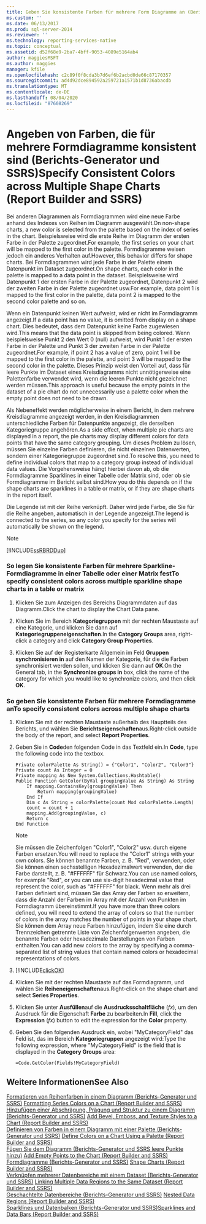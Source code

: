 ```yaml
---
title: Geben Sie konsistente Farben für mehrere Form Diagramme an (Berichts-Generator und SSRS) | Microsoft-Dokumentation
ms.custom: ''
ms.date: 06/13/2017
ms.prod: sql-server-2014
ms.reviewer: ''
ms.technology: reporting-services-native
ms.topic: conceptual
ms.assetid: d52f68e9-2ba7-4bff-9053-4089e5164ab4
author: maggiesMSFT
ms.author: maggies
manager: kfile
ms.openlocfilehash: c2c89f0f8cda3b7d6ef6b2acbd0de66c87170357
ms.sourcegitcommit: ad4d92dce894592a259721a1571b1d8736abacdb
ms.translationtype: MT
ms.contentlocale: de-DE
ms.lasthandoff: 08/04/2020
ms.locfileid: "87608269"
---
```

# <a name="specify-consistent-colors-across-multiple-shape-charts-report-builder-and-ssrs"></a><span data-ttu-id="56c3e-102">Angeben von Farben, die für mehrere Formdiagramme konsistent sind (Berichts-Generator und SSRS)</span><span class="sxs-lookup"><span data-stu-id="56c3e-102">Specify Consistent Colors across Multiple Shape Charts (Report Builder and SSRS)</span></span>
  <span data-ttu-id="56c3e-103">Bei anderen Diagrammen als Formdiagrammen wird eine neue Farbe anhand des Indexes von Reihen im Diagramm ausgewählt.</span><span class="sxs-lookup"><span data-stu-id="56c3e-103">On non-shape charts, a new color is selected from the palette based on the index of series in the chart.</span></span> <span data-ttu-id="56c3e-104">Beispielsweise wird die erste Reihe im Diagramm der ersten Farbe in der Palette zugeordnet.</span><span class="sxs-lookup"><span data-stu-id="56c3e-104">For example, the first series on your chart will be mapped to the first color in the palette.</span></span> <span data-ttu-id="56c3e-105">Formdiagramme weisen jedoch ein anderes Verhalten auf.</span><span class="sxs-lookup"><span data-stu-id="56c3e-105">However, this behavior differs for shape charts.</span></span> <span data-ttu-id="56c3e-106">Bei Formdiagrammen wird jede Farbe in der Palette einem Datenpunkt im Dataset zugeordnet.</span><span class="sxs-lookup"><span data-stu-id="56c3e-106">On shape charts, each color in the palette is mapped to a data point in the dataset.</span></span> <span data-ttu-id="56c3e-107">Beispielsweise wird Datenpunkt 1 der ersten Farbe in der Palette zugeordnet, Datenpunkt 2 wird der zweiten Farbe in der Palette zugeordnet usw.</span><span class="sxs-lookup"><span data-stu-id="56c3e-107">For example, data point 1 is mapped to the first color in the palette, data point 2 is mapped to the second color palette and so on.</span></span>  
  
 <span data-ttu-id="56c3e-108">Wenn ein Datenpunkt keinen Wert aufweist, wird er nicht im Formdiagramm angezeigt.</span><span class="sxs-lookup"><span data-stu-id="56c3e-108">If a data point has no value, it is omitted from display on a shape chart.</span></span> <span data-ttu-id="56c3e-109">Dies bedeutet, dass dem Datenpunkt keine Farbe zugewiesen wird.</span><span class="sxs-lookup"><span data-stu-id="56c3e-109">This means that the data point is skipped from being colored.</span></span> <span data-ttu-id="56c3e-110">Wenn beispielsweise Punkt 2 den Wert 0 (null) aufweist, wird Punkt 1 der ersten Farbe in der Palette und Punkt 3 der zweiten Farbe in der Palette zugeordnet.</span><span class="sxs-lookup"><span data-stu-id="56c3e-110">For example, if point 2 has a value of zero, point 1 will be mapped to the first color in the palette, and point 3 will be mapped to the second color in the palette.</span></span> <span data-ttu-id="56c3e-111">Dieses Prinzip weist den Vorteil auf, dass für leere Punkte im Dataset eines Kreisdiagramms nicht unnötigerweise eine Palettenfarbe verwendet wird, wenn die leeren Punkte nicht gezeichnet werden müssen.</span><span class="sxs-lookup"><span data-stu-id="56c3e-111">This approach is useful because the empty points in the dataset of a pie chart do not unnecessarily use a palette color when the empty point does not need to be drawn.</span></span>  
  
 <span data-ttu-id="56c3e-112">Als Nebeneffekt werden möglicherweise in einem Bericht, in dem mehrere Kreisdiagramme angezeigt werden, in den Kreisdiagrammen unterschiedliche Farben für Datenpunkte angezeigt, die derselben Kategoriegruppe angehören.</span><span class="sxs-lookup"><span data-stu-id="56c3e-112">As a side effect, when multiple pie charts are displayed in a report, the pie charts may display different colors for data points that have the same category grouping.</span></span> <span data-ttu-id="56c3e-113">Um dieses Problem zu lösen, müssen Sie einzelne Farben definieren, die nicht einzelnen Datenwerten, sondern einer Kategoriegruppe zugeordnet sind.</span><span class="sxs-lookup"><span data-stu-id="56c3e-113">To resolve this, you need to define individual colors that map to a category group instead of individual data values.</span></span> <span data-ttu-id="56c3e-114">Die Vorgehensweise hängt hierbei davon ab, ob die Formdiagramme Sparklines in einer Tabelle oder Matrix sind, oder ob sie Formdiagramme im Bericht selbst sind.</span><span class="sxs-lookup"><span data-stu-id="56c3e-114">How you do this depends on if the shape charts are sparklines in a table or matrix, or if they are shape charts in the report itself.</span></span>  
  
 <span data-ttu-id="56c3e-115">Die Legende ist mit der Reihe verknüpft. Daher wird jede Farbe, die Sie für die Reihe angeben, automatisch in der Legende angezeigt.</span><span class="sxs-lookup"><span data-stu-id="56c3e-115">The legend is connected to the series, so any color you specify for the series will automatically be shown on the legend.</span></span>  
  
> [!NOTE]  
>  [!INCLUDE[ssRBRDDup](../../includes/ssrbrddup-md.md)]  
  
### <a name="to-specify-consistent-colors-across-multiple-sparkline-shape-charts-in-a-table-or-matrix"></a><span data-ttu-id="56c3e-116">So legen Sie konsistente Farben für mehrere Sparkline-Formdiagramme in einer Tabelle oder einer Matrix fest</span><span class="sxs-lookup"><span data-stu-id="56c3e-116">To specify consistent colors across multiple sparkline shape charts in a table or matrix</span></span>  
  
1.  <span data-ttu-id="56c3e-117">Klicken Sie zum Anzeigen des Bereichs Diagrammdaten auf das Diagramm.</span><span class="sxs-lookup"><span data-stu-id="56c3e-117">Click the chart to display the Chart Data pane.</span></span>  
  
2.  <span data-ttu-id="56c3e-118">Klicken Sie im Bereich **Kategoriegruppen** mit der rechten Maustaste auf eine Kategorie, und klicken Sie dann auf **Kategoriegruppeneigenschaften**.</span><span class="sxs-lookup"><span data-stu-id="56c3e-118">In the **Category Groups** area, right-click a category and click **Category Group Properties**.</span></span>  
  
3.  <span data-ttu-id="56c3e-119">Klicken Sie auf der Registerkarte Allgemein im Feld **Gruppen synchronisieren in** auf den Namen der Kategorie, für die die Farben synchronisiert werden sollen, und klicken Sie dann auf **OK**.</span><span class="sxs-lookup"><span data-stu-id="56c3e-119">On the General tab, in the **Synchronize groups in** box, click the name of the category for which you would like to synchronize colors, and then click **OK**.</span></span>  
  
### <a name="to-specify-consistent-colors-across-multiple-shape-charts"></a><span data-ttu-id="56c3e-120">So geben Sie konsistente Farben für mehrere Formdiagramme an</span><span class="sxs-lookup"><span data-stu-id="56c3e-120">To specify consistent colors across multiple shape charts</span></span>  
  
1.  <span data-ttu-id="56c3e-121">Klicken Sie mit der rechten Maustaste außerhalb des Hauptteils des Berichts, und wählen Sie **Berichtseigenschaften**aus.</span><span class="sxs-lookup"><span data-stu-id="56c3e-121">Right-click outside the body of the report, and select **Report Properties**.</span></span>  
  
2.  <span data-ttu-id="56c3e-122">Geben Sie in **Code**den folgenden Code in das Textfeld ein.</span><span class="sxs-lookup"><span data-stu-id="56c3e-122">In **Code**, type the following code into the textbox.</span></span>  
  
    ```  
    Private colorPalette As String() = {"Color1", "Color2", "Color3"}  
    Private count As Integer = 0  
    Private mapping As New System.Collections.Hashtable()  
    Public Function GetColor(ByVal groupingValue As String) As String  
        If mapping.ContainsKey(groupingValue) Then  
            Return mapping(groupingValue)  
        End If  
        Dim c As String = colorPalette(count Mod colorPalette.Length)  
        count = count + 1  
        mapping.Add(groupingValue, c)  
        Return c  
    End Function  
    ```  
  
    > [!NOTE]  
    >  <span data-ttu-id="56c3e-123">Sie müssen die Zeichenfolgen "Color1", "Color2" usw. durch eigene Farben ersetzen.</span><span class="sxs-lookup"><span data-stu-id="56c3e-123">You will need to replace the "Color1" strings with your own colors.</span></span> <span data-ttu-id="56c3e-124">Sie können benannte Farben, z. B. "Red", verwenden, oder Sie können einen sechsstelligen Hexadezimalwert verwenden, der die Farbe darstellt, z. B. "#FFFFFF" für Schwarz.</span><span class="sxs-lookup"><span data-stu-id="56c3e-124">You can use named colors, for example "Red", or you can use six-digit hexadecimal value that represent the color, such as "#FFFFFF" for black.</span></span> <span data-ttu-id="56c3e-125">Wenn mehr als drei Farben definiert sind, müssen Sie das Array der Farben so erweitern, dass die Anzahl der Farben im Array mit der Anzahl von Punkten im Formdiagramm übereinstimmt.</span><span class="sxs-lookup"><span data-stu-id="56c3e-125">If you have more than three colors defined, you will need to extend the array of colors so that the number of colors in the array matches the number of points in your shape chart.</span></span> <span data-ttu-id="56c3e-126">Sie können dem Array neue Farben hinzufügen, indem Sie eine durch Trennzeichen getrennte Liste von Zeichenfolgenwerten angeben, die benannte Farben oder hexadezimale Darstellungen von Farben enthalten.</span><span class="sxs-lookup"><span data-stu-id="56c3e-126">You can add new colors to the array by specifying a comma-separated list of string values that contain named colors or hexadecimal representations of colors.</span></span>  
  
3.  [!INCLUDE[clickOK](../../includes/clickok-md.md)]  
  
4.  <span data-ttu-id="56c3e-127">Klicken Sie mit der rechten Maustaste auf das Formdiagramm, und wählen Sie **Reiheneigenschaften**aus.</span><span class="sxs-lookup"><span data-stu-id="56c3e-127">Right-click on the shape chart and select **Series Properties**.</span></span>  
  
5.  <span data-ttu-id="56c3e-128">Klicken Sie unter **Ausfüllen**auf die **Ausdrucksschaltfläche** (*fx*), um den Ausdruck für die Eigenschaft **Farbe** zu bearbeiten.</span><span class="sxs-lookup"><span data-stu-id="56c3e-128">In **Fill**, click the **Expression** (*fx*) button to edit the expression for the **Color** property.</span></span>  
  
6.  <span data-ttu-id="56c3e-129">Geben Sie den folgenden Ausdruck ein, wobei "MyCategoryField" das Feld ist, das im Bereich **Kategoriegruppen** angezeigt wird:</span><span class="sxs-lookup"><span data-stu-id="56c3e-129">Type the following expression, where "MyCategoryField" is the field that is displayed in the **Category Groups** area:</span></span>  
  
    ```  
    =Code.GetColor(Fields!MyCategoryField)  
    ```  
  
## <a name="see-also"></a><span data-ttu-id="56c3e-130">Weitere Informationen</span><span class="sxs-lookup"><span data-stu-id="56c3e-130">See Also</span></span>  
 <span data-ttu-id="56c3e-131">[Formatieren von Reihenfarben in einem Diagramm &#40;Berichts-Generator und SSRS&#41;](formatting-series-colors-on-a-chart-report-builder-and-ssrs.md) </span><span class="sxs-lookup"><span data-stu-id="56c3e-131">[Formatting Series Colors on a Chart &#40;Report Builder and SSRS&#41;](formatting-series-colors-on-a-chart-report-builder-and-ssrs.md) </span></span>  
 <span data-ttu-id="56c3e-132">[Hinzufügen einer Abschrägung, Prägung und Struktur zu einem Diagramm (Berichts-Generator und SSRS)](chart-effects-add-bevel-emboss-or-texture-report-builder.md) </span><span class="sxs-lookup"><span data-stu-id="56c3e-132">[Add Bevel, Emboss, and Texture Styles to a Chart &#40;Report Builder and SSRS&#41;](chart-effects-add-bevel-emboss-or-texture-report-builder.md) </span></span>  
 <span data-ttu-id="56c3e-133">[Definieren von Farben in einem Diagramm mit einer Palette (Berichts-Generator und SSRS)](define-colors-on-a-chart-using-a-palette-report-builder-and-ssrs.md) </span><span class="sxs-lookup"><span data-stu-id="56c3e-133">[Define Colors on a Chart Using a Palette &#40;Report Builder and SSRS&#41;](define-colors-on-a-chart-using-a-palette-report-builder-and-ssrs.md) </span></span>  
 <span data-ttu-id="56c3e-134">[Fügen Sie dem Diagramm &#40;Berichts-Generator und SSRS leere Punkte hinzu&#41;](add-empty-points-to-a-chart-report-builder-and-ssrs.md) </span><span class="sxs-lookup"><span data-stu-id="56c3e-134">[Add Empty Points to the Chart &#40;Report Builder and SSRS&#41;](add-empty-points-to-a-chart-report-builder-and-ssrs.md) </span></span>  
 <span data-ttu-id="56c3e-135">[Formdiagramme (Berichts-Generator und SSRS)](charts-report-builder-and-ssrs.md) </span><span class="sxs-lookup"><span data-stu-id="56c3e-135">[Shape Charts &#40;Report Builder and SSRS&#41;](charts-report-builder-and-ssrs.md) </span></span>  
 <span data-ttu-id="56c3e-136">[Verknüpfen mehrerer Datenbereiche mit einem Dataset &#40;Berichts-Generator und SSRS&#41;](linking-multiple-data-regions-to-the-same-dataset-report-builder-and-ssrs.md) </span><span class="sxs-lookup"><span data-stu-id="56c3e-136">[Linking Multiple Data Regions to the Same Dataset &#40;Report Builder and SSRS&#41;](linking-multiple-data-regions-to-the-same-dataset-report-builder-and-ssrs.md) </span></span>  
 <span data-ttu-id="56c3e-137">[Geschachtelte Datenbereiche &#40;Berichts-Generator und SSRS&#41;](nested-data-regions-report-builder-and-ssrs.md) </span><span class="sxs-lookup"><span data-stu-id="56c3e-137">[Nested Data Regions &#40;Report Builder and SSRS&#41;](nested-data-regions-report-builder-and-ssrs.md) </span></span>  
 [<span data-ttu-id="56c3e-138">Sparklines und Datenbalken &#40;Berichts-Generator und SSRS&#41;</span><span class="sxs-lookup"><span data-stu-id="56c3e-138">Sparklines and Data Bars &#40;Report Builder and SSRS&#41;</span></span>](sparklines-and-data-bars-report-builder-and-ssrs.md)  
  
  
